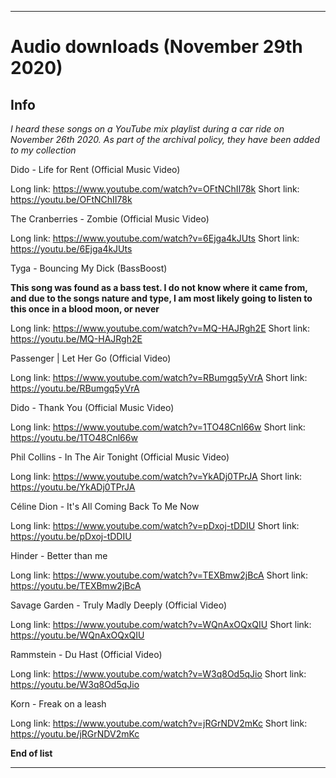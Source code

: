 
***

# Audio downloads (November 29th 2020)

## Info

_I heard these songs on a YouTube mix playlist during a car ride on November 26th 2020. As part of the archival policy, they have been added to my collection_

Dido - Life for Rent (Official Music Video)

Long link: https://www.youtube.com/watch?v=OFtNChII78k
Short link: https://youtu.be/OFtNChII78k

The Cranberries - Zombie (Official Music Video)

Long link: https://www.youtube.com/watch?v=6Ejga4kJUts
Short link: https://youtu.be/6Ejga4kJUts

Tyga - Bouncing My Dick (BassBoost)

**This song was found as a bass test. I do not know where it came from, and due to the songs nature and type, I am most likely going to listen to this once in a blood moon, or never**

Long link: https://www.youtube.com/watch?v=MQ-HAJRgh2E
Short link: https://youtu.be/MQ-HAJRgh2E

Passenger | Let Her Go (Official Video)

Long link: https://www.youtube.com/watch?v=RBumgq5yVrA
Short link: https://youtu.be/RBumgq5yVrA

Dido - Thank You (Official Music Video)

Long link: https://www.youtube.com/watch?v=1TO48Cnl66w
Short link: https://youtu.be/1TO48Cnl66w

Phil Collins - In The Air Tonight (Official Music Video)

Long link: https://www.youtube.com/watch?v=YkADj0TPrJA
Short link: https://youtu.be/YkADj0TPrJA

Céline Dion - It's All Coming Back To Me Now

Long link: https://www.youtube.com/watch?v=pDxoj-tDDIU
Short link: https://youtu.be/pDxoj-tDDIU

Hinder - Better than me

Long link: https://www.youtube.com/watch?v=TEXBmw2jBcA
Short link: https://youtu.be/TEXBmw2jBcA

Savage Garden - Truly Madly Deeply (Official Video)

Long link: https://www.youtube.com/watch?v=WQnAxOQxQIU
Short link: https://youtu.be/WQnAxOQxQIU

Rammstein - Du Hast (Official Video)

Long link: https://www.youtube.com/watch?v=W3q8Od5qJio
Short link: https://youtu.be/W3q8Od5qJio

Korn - Freak on a leash

Long link: https://www.youtube.com/watch?v=jRGrNDV2mKc
Short link: https://youtu.be/jRGrNDV2mKc

**End of list**

***

